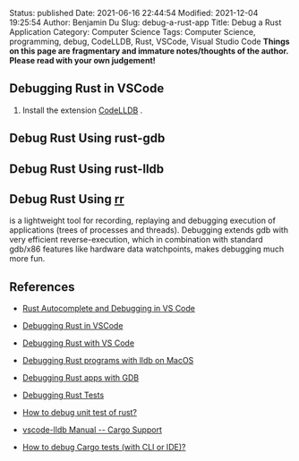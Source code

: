 Status: published
Date: 2021-06-16 22:44:54
Modified: 2021-12-04 19:25:54
Author: Benjamin Du
Slug: debug-a-rust-app
Title: Debug a Rust Application
Category: Computer Science
Tags: Computer Science, programming, debug, CodeLLDB, Rust, VSCode, Visual Studio Code
**Things on this page are fragmentary and immature notes/thoughts of the author. Please read with your own judgement!**


## Debugging Rust in VSCode
1. Install the extension 
    [CodeLLDB](https://marketplace.visualstudio.com/items?itemName=vadimcn.vscode-lldb)
    .

## Debug Rust Using rust-gdb

## Debug Rust Using rust-lldb

## Debug Rust Using [rr](https://github.com/rr-debugger/rr)
is a lightweight tool for recording, 
replaying and debugging execution of applications (trees of processes and threads). 
Debugging extends gdb with very efficient reverse-execution, 
which in combination with standard gdb/x86 features like hardware data watchpoints, makes debugging much more fun. 

## References

- [Rust Autocomplete and Debugging in VS Code](https://www.youtube.com/watch?v=2VPSzb7RNtY)

- [Debugging Rust in VSCode](https://jason-williams.co.uk/debugging-rust-in-vscode)

- [Debugging Rust with VS Code](https://dev.to/rogertorres/debugging-rust-with-vs-code-11dj)

- [Debugging Rust programs with lldb on MacOS](https://bryce.fisher-fleig.org/debugging-rust-programs-with-lldb/)

- [Debugging Rust apps with GDB](https://blog.logrocket.com/debugging-rust-apps-with-gdb/)

- [Debugging Rust Tests](https://whamcloud.github.io/Online-Help/docs/Contributor_Docs/cd_Debugging_Rust_Tests.html)

- [How to debug unit test of rust?](https://github.com/vadimcn/vscode-lldb/issues/35)

- [vscode-lldb Manual -- Cargo Support](https://github.com/vadimcn/vscode-lldb/blob/v1.4.5/MANUAL.md#cargo-support)

- [How to debug Cargo tests (with CLI or IDE)?](https://github.com/rust-lang/cargo/issues/6821)




